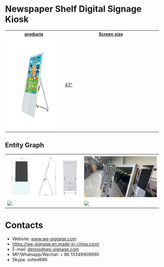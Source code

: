 # Newspaper Shelf Digital Signage Kiosk


<table textalign="center">
<tr>
    <th><a href="">products</a></th>
    <th><a href="">Screen size</a></th>
    
</tr>
<tr>
    <td width="30%"><a href=""><img src="../img/3.jpg" width="auto" height="300"/></a></td>
    <td width="50%">
        <a href="./specification/43.png">43"</a>&nbsp;&nbsp;&nbsp;
    </td>
</tr>

</table>

## Entity Graph

<table>

<tr>
    <td width="50%"><img src="./img/43size.jpg" width="auto" height="auto"/></td>
    <td>
    <img src="./img/p2.jpg" width="auto" height="auto"/>
    </td>
   
</tr>
<tr>
    <td width="50%">
     <img src="./img/p1.jpg" width="auto" height="auto"/>
    </td>
     <td width="50%">
     <img src="./img/p3.jpg" width="auto" height="auto"/>
    </td>
</tr>

</table>

# Contacts

- Website: www.we-signage.com
- https://we-signage.en.made-in-china.com/
- E-mail: dennis@we-signage.com
- MP/Whatsapp/Wechat: + 86 13349909990
- Skype: solled686
